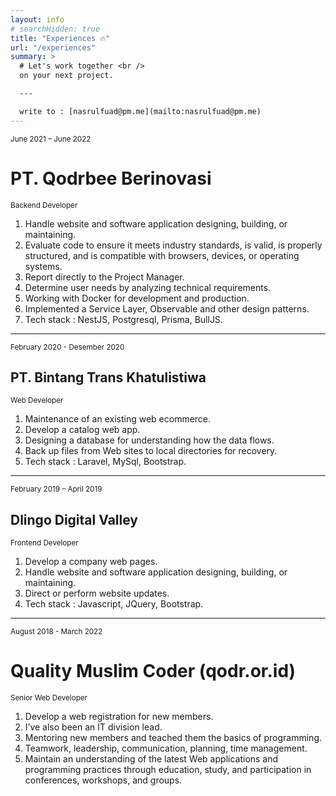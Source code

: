 ```yaml
---
layout: info
# searchHidden: true
title: "Experiences 🔥"
url: "/experiences"
summary: >
  # Let's work together <br />
  on your next project.

  ---

  write to : [nasrulfuad@pm.me](mailto:nasrulfuad@pm.me)
---
```


<small>June 2021 – June 2022</small>

# PT. Qodrbee Berinovasi

<small>Backend Developer</small>

1. Handle website and software application designing, building, or maintaining.
2. Evaluate code to ensure it meets industry standards, is valid, is properly structured, and is compatible with browsers, devices, or operating systems.
3. Report directly to the Project Manager.
4. Determine user needs by analyzing technical requirements.
5. Working with Docker for development and production.
6. Implemented a Service Layer, Observable and other design patterns.
7. Tech stack : NestJS, Postgresql, Prisma, BullJS.

---

<small>February 2020 - Desember 2020</small>

## PT. Bintang Trans Khatulistiwa

<small>Web Developer</small>

1. Maintenance of an existing web ecommerce.
2. Develop a catalog web app.
3. Designing a database for understanding how the data flows.
4. Back up files from Web sites to local directories for recovery.
5. Tech stack : Laravel, MySql, Bootstrap.

---

<small>February 2019 – April 2019</small>

## Dlingo Digital Valley

<small>Frontend Developer</small>

1. Develop a company web pages.
2. Handle website and software application designing, building, or maintaining.
3. Direct or perform website updates.
4. Tech stack : Javascript, JQuery, Bootstrap.

---

<small>August 2018 - March 2022</small>

# Quality Muslim Coder (qodr.or.id)

<small>Senior Web Developer</small>

1. Develop a web registration for new members.
2. I’ve also been an IT division lead.
3. Mentoring new members and teached them the basics of programming.
4. Teamwork, leadership, communication, planning, time management.
5. Maintain an understanding of the latest Web applications and programming practices through education, study, and participation in conferences, workshops, and groups.

